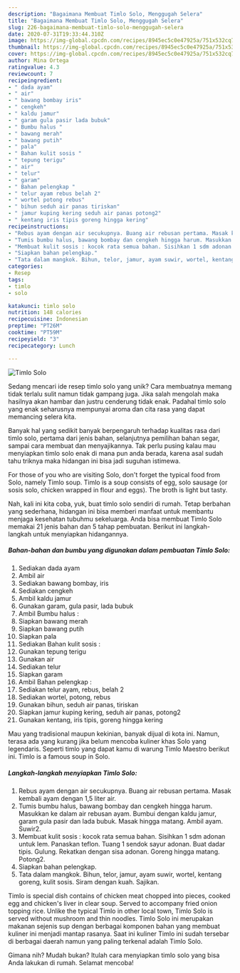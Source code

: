 ```yaml
---
description: "Bagaimana Membuat Timlo Solo, Menggugah Selera"
title: "Bagaimana Membuat Timlo Solo, Menggugah Selera"
slug: 226-bagaimana-membuat-timlo-solo-menggugah-selera
date: 2020-07-31T19:33:44.310Z
image: https://img-global.cpcdn.com/recipes/8945ec5c0e47925a/751x532cq70/timlo-solo-foto-resep-utama.jpg
thumbnail: https://img-global.cpcdn.com/recipes/8945ec5c0e47925a/751x532cq70/timlo-solo-foto-resep-utama.jpg
cover: https://img-global.cpcdn.com/recipes/8945ec5c0e47925a/751x532cq70/timlo-solo-foto-resep-utama.jpg
author: Mina Ortega
ratingvalue: 4.3
reviewcount: 7
recipeingredient:
- " dada ayam"
- " air"
- " bawang bombay iris"
- " cengkeh"
- " kaldu jamur"
- " garam gula pasir lada bubuk"
- " Bumbu halus "
- " bawang merah"
- " bawang putih"
- " pala"
- " Bahan kulit sosis "
- " tepung terigu"
- " air"
- " telur"
- " garam"
- " Bahan pelengkap "
- " telur ayam rebus belah 2"
- " wortel potong rebus"
- " bihun seduh air panas tiriskan"
- " jamur kuping kering seduh air panas potong2"
- " kentang iris tipis goreng hingga kering"
recipeinstructions:
- "Rebus ayam dengan air secukupnya. Buang air rebusan pertama. Masak kembali ayam dengan 1,5 liter air."
- "Tumis bumbu halus, bawang bombay dan cengkeh hingga harum. Masukkan ke dalam air rebusan ayam. Bumbui dengan kaldu jamur, garam gula pasir dan lada bubuk. Masak hingga matang. Ambil ayam. Suwir2."
- "Membuat kulit sosis : kocok rata semua bahan. Sisihkan 1 sdm adonan untuk lem. Panaskan teflon. Tuang 1 sendok sayur adonan. Buat dadar tipis. Gulung. Rekatkan dengan sisa adonan. Goreng hingga matang. Potong2."
- "Siapkan bahan pelengkap."
- "Tata dalam mangkok. Bihun, telor, jamur, ayam suwir, wortel, kentang goreng, kulit sosis. Siram dengan kuah. Sajikan."
categories:
- Resep
tags:
- timlo
- solo

katakunci: timlo solo 
nutrition: 148 calories
recipecuisine: Indonesian
preptime: "PT26M"
cooktime: "PT59M"
recipeyield: "3"
recipecategory: Lunch

---
```



![Timlo Solo](https://img-global.cpcdn.com/recipes/8945ec5c0e47925a/751x532cq70/timlo-solo-foto-resep-utama.jpg)

Sedang mencari ide resep timlo solo yang unik? Cara membuatnya memang tidak terlalu sulit namun tidak gampang juga. Jika salah mengolah maka hasilnya akan hambar dan justru cenderung tidak enak. Padahal timlo solo yang enak seharusnya mempunyai aroma dan cita rasa yang dapat memancing selera kita.

Banyak hal yang sedikit banyak berpengaruh terhadap kualitas rasa dari timlo solo, pertama dari jenis bahan, selanjutnya pemilihan bahan segar, sampai cara membuat dan menyajikannya. Tak perlu pusing kalau mau menyiapkan timlo solo enak di mana pun anda berada, karena asal sudah tahu triknya maka hidangan ini bisa jadi suguhan istimewa.

For those of you who are visiting Solo, don&#39;t forget the typical food from Solo, namely Timlo soup. Timlo is a soup consists of egg, solo sausage (or sosis solo, chicken wrapped in flour and eggs). The broth is light but tasty.


Nah, kali ini kita coba, yuk, buat timlo solo sendiri di rumah. Tetap berbahan yang sederhana, hidangan ini bisa memberi manfaat untuk membantu menjaga kesehatan tubuhmu sekeluarga. Anda bisa membuat Timlo Solo memakai 21 jenis bahan dan 5 tahap pembuatan. Berikut ini langkah-langkah untuk menyiapkan hidangannya.

<!--inarticleads1-->

##### Bahan-bahan dan bumbu yang digunakan dalam pembuatan Timlo Solo:

1. Sediakan  dada ayam
1. Ambil  air
1. Sediakan  bawang bombay, iris
1. Sediakan  cengkeh
1. Ambil  kaldu jamur
1. Gunakan  garam, gula pasir, lada bubuk
1. Ambil  Bumbu halus :
1. Siapkan  bawang merah
1. Siapkan  bawang putih
1. Siapkan  pala
1. Sediakan  Bahan kulit sosis :
1. Gunakan  tepung terigu
1. Gunakan  air
1. Sediakan  telur
1. Siapkan  garam
1. Ambil  Bahan pelengkap :
1. Sediakan  telur ayam, rebus, belah 2
1. Sediakan  wortel, potong, rebus
1. Gunakan  bihun, seduh air panas, tiriskan
1. Siapkan  jamur kuping kering, seduh air panas, potong2
1. Gunakan  kentang, iris tipis, goreng hingga kering


Mau yang tradisional maupun kekinian, banyak dijual di kota ini. Namun, terasa ada yang kurang jika belum mencoba kuliner khas Solo yang legendaris. Seperti timlo yang dapat kamu di warung Timlo Maestro berikut ini. Timlo is a famous soup in Solo. 

<!--inarticleads2-->

##### Langkah-langkah menyiapkan Timlo Solo:

1. Rebus ayam dengan air secukupnya. Buang air rebusan pertama. Masak kembali ayam dengan 1,5 liter air.
1. Tumis bumbu halus, bawang bombay dan cengkeh hingga harum. Masukkan ke dalam air rebusan ayam. Bumbui dengan kaldu jamur, garam gula pasir dan lada bubuk. Masak hingga matang. Ambil ayam. Suwir2.
1. Membuat kulit sosis : kocok rata semua bahan. Sisihkan 1 sdm adonan untuk lem. Panaskan teflon. Tuang 1 sendok sayur adonan. Buat dadar tipis. Gulung. Rekatkan dengan sisa adonan. Goreng hingga matang. Potong2.
1. Siapkan bahan pelengkap.
1. Tata dalam mangkok. Bihun, telor, jamur, ayam suwir, wortel, kentang goreng, kulit sosis. Siram dengan kuah. Sajikan.


Timlo is special dish contains of chicken meat chopped into pieces, cooked egg and chicken&#39;s liver in clear soup. Served to accompany fried onion topping rice. Unlike the typical Timlo in other local town, Timlo Solo is served without mushroom and thin noodles. Timlo Solo ini merupakan makanan sejenis sup dengan berbagai komponen bahan yang membuat kuliner ini menjadi mantap rasanya. Saat ini kuliner Timlo ini sudah tersebar di berbagai daerah namun yang paling terkenal adalah Timlo Solo. 

Gimana nih? Mudah bukan? Itulah cara menyiapkan timlo solo yang bisa Anda lakukan di rumah. Selamat mencoba!
